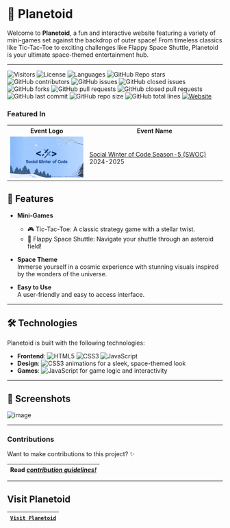 # 🌌 Planetoid  

Welcome to **Planetoid**, a fun and interactive website featuring a variety of mini-games set against the backdrop of outer space! From timeless classics like Tic-Tac-Toe to exciting challenges like Flappy Space Shuttle, Planetoid is your ultimate space-themed entertainment hub.  

---
![Visitors](https://api.visitorbadge.io/api/visitors?path=garvitnegi172%2planetoid%20&countColor=%23263759&style=flat&initial=5767)
  ![License](https://img.shields.io/badge/License-MIT-4e3eb5)
  ![Languages](https://img.shields.io/github/languages/count/garvitnegi17/planetoid?color=20B2AA)
  ![GitHub Repo stars](https://img.shields.io/github/stars/garvitnegi17/planetoid)
  ![GitHub contributors](https://img.shields.io/github/contributors/garvitnegi17/planetoid)
  ![GitHub issues](https://img.shields.io/github/issues/garvitnegi17/planetoid)
  ![GitHub closed issues](https://img.shields.io/github/issues-closed-raw/garvitnegi17/planetoid)
  ![GitHub forks](https://img.shields.io/github/forks/garvitnegi17/planetoid)
  ![GitHub pull requests](https://img.shields.io/github/issues-pr/garvitnegi17/planetoid)
  ![GitHub closed pull requests](https://img.shields.io/github/issues-pr-closed/garvitnegi17/planetoid)
  ![GitHub last commit](https://img.shields.io/github/last-commit/garvitnegi17/planetoid)
  ![GitHub repo size](https://img.shields.io/github/repo-size/garvitnegi17/planetoid)
  ![GitHub total lines](https://sloc.xyz/github/garvitnegi17/planetoid)
  <a href="https://planetoid-games.netlify.app/"><img alt="Website" src="https://img.shields.io/website?url=https%3A%2F%2Fplanetoid-games.netlify.app%2F&up_message=awake&up_color=%2300d18f&down_message=asleep&down_color=red&style=flat">
</a>

### Featured In

<table>
<tr>
      <th>Event Logo</th>
      <th>Event Name</th>
    </tr>
<tr>
        <td><img src="images/swoc.jpeg" width="200" height="auto" loading="lazy" alt="SWOC"/></td>
        <td><a href="https://www.socialwinterofcode.com/">Social Winter of Code Season-5 (SWOC) </a>2024-2025</td>
    </tr>
</table>

## 🚀 Features  

- **Mini-Games**  
  - 🎮 Tic-Tac-Toe: A classic strategy game with a stellar twist.  
  - 🚀 Flappy Space Shuttle: Navigate your shuttle through an asteroid field!  

- **Space Theme**  
  Immerse yourself in a cosmic experience with stunning visuals inspired by the wonders of the universe.  

- **Easy to Use**  
  A user-friendly and easy to access interface.
  
---

## 🛠️ Technologies  

Planetoid is built with the following technologies:  
- **Frontend**: ![HTML5](https://img.shields.io/badge/HTML5-E34F26?style=flat&logo=html5&logoColor=white)  ![CSS3](https://img.shields.io/badge/CSS3-1572B6?style=flat&logo=css3&logoColor=white) ![JavaScript](https://img.shields.io/badge/JavaScript-323330?style=flat&logo=javascript&logoColor=F7DF1E)
- **Design**:   ![CSS3](https://img.shields.io/badge/CSS3-1572B6?style=flat&logo=css3&logoColor=white) animations for a sleek, space-themed look  
- **Games**: ![JavaScript](https://img.shields.io/badge/JavaScript-323330?style=flat&logo=javascript&logoColor=F7DF1E)  for game logic and interactivity  

---

## 📸 Screenshots  

![image](https://github.com/user-attachments/assets/1725b513-6690-46df-b6a5-11e29bbfdd8c)

---

### Contributions

Want to make contributions to this project? ✨

| **Read _[contribution guidelines!](documentation/contributing.md)_** |
|-|

---

## Visit Planetoid

| [`Visit Planetoid`](https://planetoid-games.netlify.app/) |
|-|
